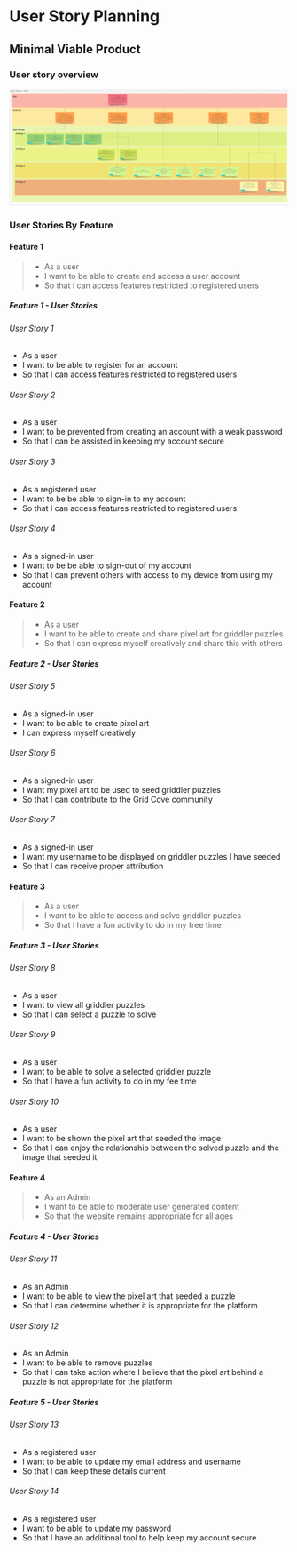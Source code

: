 # User Story Planning

## Minimal Viable Product

### User story overview

![Minimal Viable Product user story overview](./images//user-story-planning-mvp.PNG)

### User Stories By Feature

#### Feature 1

> - As a user
> - I want to be able to create and access a user account
> - So that I can access features restricted to registered users

##### Feature 1 - User Stories

###### User Story 1

- As a user
- I want to be able to register for an account
- So that I can access features restricted to registered users

###### User Story 2

- As a user
- I want to be prevented from creating an account with a weak password
- So that I can be assisted in keeping my account secure

###### User Story 3

- As a registered user
- I want to be be able to sign-in to my account
- So that I can access features restricted to registered users

###### User Story 4

- As a signed-in user
- I want to be be able to sign-out of my account
- So that I can prevent others with access to my device from using my account

#### Feature 2

> - As a user
> - I want to be able to create and share pixel art for griddler puzzles
> - So that I can express myself creatively and share this with others

##### Feature 2 - User Stories

###### User Story 5

- As a signed-in user
- I want to be able to create pixel art
- I can express myself creatively

###### User Story 6

- As a signed-in user
- I want my pixel art to be used to seed griddler puzzles
- So that I can contribute to the Grid Cove community

###### User Story 7

- As a signed-in user
- I want my username to be displayed on griddler puzzles I have seeded
- So that I can receive proper attribution

#### Feature 3

> - As a user
> - I want to be able to access and solve griddler puzzles
> - So that I have a fun activity to do in my free time

##### Feature 3 - User Stories

###### User Story 8

- As a user
- I want to view all griddler puzzles
- So that I can select a puzzle to solve

###### User Story 9

- As a user
- I want to be able to solve a selected griddler puzzle
- So that I have a fun activity to do in my fee time

###### User Story 10

- As a user
- I want to be shown the pixel art that seeded the image
- So that I can enjoy the relationship between the solved puzzle and the image that seeded it

#### Feature 4

> - As an Admin
> - I want to be able to moderate user generated content
> - So that the website remains appropriate for all ages

##### Feature 4 - User Stories

###### User Story 11

- As an Admin
- I want to be able to view the pixel art that seeded a puzzle
- So that I can determine whether it is appropriate for the platform

###### User Story 12

- As an Admin
- I want to be able to remove puzzles
- So that I can take action where I believe that the pixel art behind a puzzle is not appropriate for the platform

##### Feature 5 - User Stories

###### User Story 13

- As a registered user
- I want to be able to update my email address and username
- So that I can keep these details current

###### User Story 14

- As a registered user
- I want to be able to update my password
- So that I have an additional tool to help keep my account secure
